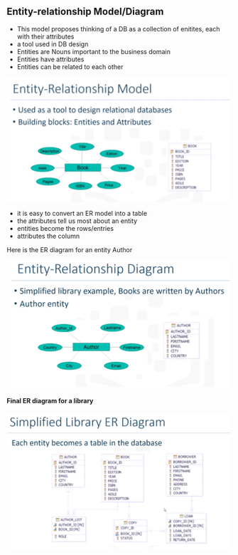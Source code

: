 ## Entity-relationship Model/Diagram
- This model proposes thinking of a DB as a collection of enitites, each with their attributes
- a tool used in DB design
- Entities are Nouns important to the business domain
- Entities have attributes
- Entities can be related to each other


![](assets/markdown-img-paste-20191222215722358.png)

- it is easy to convert an ER model into a table
- the attributes tell us most about an entity
- entities become the rows/entries
- attributes the column



Here is the ER diagram for an entity Author

![](assets/markdown-img-paste-20191222215901600.png)



#### Final ER diagram for a library

![](assets/markdown-img-paste-2019122221595930.png)
